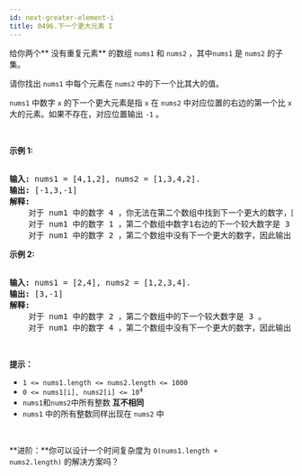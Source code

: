 ```yaml
---
id: next-greater-element-i
title: 0496.下一个更大元素 I
---
```

给你两个** 没有重复元素** 的数组 <code>nums1</code> 和 <code>nums2</code> ，其中<code>nums1</code> 是 <code>nums2</code> 的子集。

请你找出 <code>nums1</code> 中每个元素在 <code>nums2</code> 中的下一个比其大的值。

<code>nums1</code> 中数字 <code>x</code> 的下一个更大元素是指 <code>x</code> 在 <code>nums2</code> 中对应位置的右边的第一个比 <code>x</code>大的元素。如果不存在，对应位置输出 <code>-1</code> 。

 

**示例 1:**


<pre><br/><strong>输入:</strong> nums1 = [4,1,2], nums2 = [1,3,4,2].<br/><strong>输出:</strong> [-1,3,-1]<br/><strong>解释:</strong><br/>    对于 num1 中的数字 4 ，你无法在第二个数组中找到下一个更大的数字，因此输出 -1 。<br/>    对于 num1 中的数字 1 ，第二个数组中数字1右边的下一个较大数字是 3 。<br/>    对于 num1 中的数字 2 ，第二个数组中没有下一个更大的数字，因此输出 -1 。</pre>

**示例 2:**


<pre><br/><strong>输入:</strong> nums1 = [2,4], nums2 = [1,2,3,4].<br/><strong>输出:</strong> [3,-1]<br/><strong>解释:</strong><br/>    对于 num1 中的数字 2 ，第二个数组中的下一个较大数字是 3 。<br/>    对于 num1 中的数字 4 ，第二个数组中没有下一个更大的数字，因此输出 -1 。<br/></pre>

 

**提示：**


- <code>1 &lt;= nums1.length &lt;= nums2.length &lt;= 1000</code>
- <code>0 &lt;= nums1[i], nums2[i] &lt;= 10<sup>4</sup></code>
- <code>nums1</code>和<code>nums2</code>中所有整数 **互不相同**
- <code>nums1</code> 中的所有整数同样出现在 <code>nums2</code> 中

 

**进阶：**你可以设计一个时间复杂度为 <code>O(nums1.length + nums2.length)</code> 的解决方案吗？
